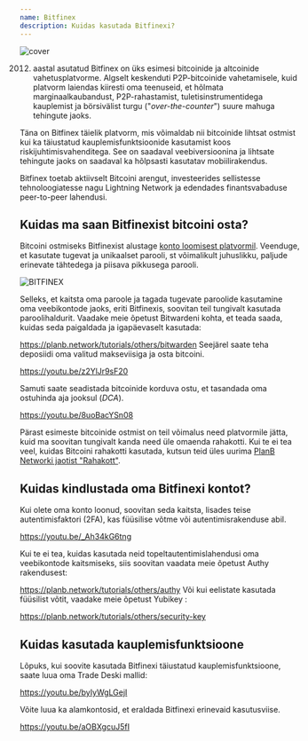 ```yaml
---
name: Bitfinex
description: Kuidas kasutada Bitfinexi?
---
```

![cover](assets/cover.webp)

2012. aastal asutatud Bitfinex on üks esimesi bitcoinide ja altcoinide vahetusplatvorme. Algselt keskenduti P2P-bitcoinide vahetamisele, kuid platvorm laiendas kiiresti oma teenuseid, et hõlmata marginaalkaubandust, P2P-rahastamist, tuletisinstrumentidega kauplemist ja börsivälist turgu ("*over-the-counter*") suure mahuga tehingute jaoks.

Täna on Bitfinex täielik platvorm, mis võimaldab nii bitcoinide lihtsat ostmist kui ka täiustatud kauplemisfunktsioonide kasutamist koos riskijuhtimisvahenditega. See on saadaval veebiversioonina ja lihtsate tehingute jaoks on saadaval ka hõlpsasti kasutatav mobiilirakendus.

Bitfinex toetab aktiivselt Bitcoini arengut, investeerides sellistesse tehnoloogiatesse nagu Lightning Network ja edendades finantsvabaduse peer-to-peer lahendusi.

## Kuidas ma saan Bitfinexist bitcoini osta?

Bitcoini ostmiseks Bitfinexist alustage [konto loomisest platvormil](https://www.bitfinex.com/sign-up/). Veenduge, et kasutate tugevat ja unikaalset parooli, st võimalikult juhuslikku, paljude erinevate tähtedega ja piisava pikkusega parooli.

![BITFINEX](assets/notext/01.webp)

Selleks, et kaitsta oma paroole ja tagada tugevate paroolide kasutamine oma veebikontode jaoks, eriti Bitfinexis, soovitan teil tungivalt kasutada paroolihaldurit. Vaadake meie õpetust Bitwardeni kohta, et teada saada, kuidas seda paigaldada ja igapäevaselt kasutada:

https://planb.network/tutorials/others/bitwarden
Seejärel saate teha deposiidi oma valitud makseviisiga ja osta bitcoini.

https://youtu.be/z2YlJr9sF20

Samuti saate seadistada bitcoinide korduva ostu, et tasandada oma ostuhinda aja jooksul (*DCA*).

https://youtu.be/8uoBacYSn08

Pärast esimeste bitcoinide ostmist on teil võimalus need platvormile jätta, kuid ma soovitan tungivalt kanda need üle omaenda rahakotti. Kui te ei tea veel, kuidas Bitcoini rahakotti kasutada, kutsun teid üles uurima [PlanB Networki jaotist "Rahakott"](https://planb.network/tutorials/wallet).

## Kuidas kindlustada oma Bitfinexi kontot?

Kui olete oma konto loonud, soovitan seda kaitsta, lisades teise autentimisfaktori (2FA), kas füüsilise võtme või autentimisrakenduse abil.

https://youtu.be/_Ah34kG6tng

Kui te ei tea, kuidas kasutada neid topeltautentimislahendusi oma veebikontode kaitsmiseks, siis soovitan vaadata meie õpetust Authy rakendusest:

https://planb.network/tutorials/others/authy
Või kui eelistate kasutada füüsilist võtit, vaadake meie õpetust Yubikey :

https://planb.network/tutorials/others/security-key
## Kuidas kasutada kauplemisfunktsioone

Lõpuks, kui soovite kasutada Bitfinexi täiustatud kauplemisfunktsioone, saate luua oma Trade Deski mallid:

https://youtu.be/byIyWgLGejI

Võite luua ka alamkontosid, et eraldada Bitfinexi erinevaid kasutusviise.

https://youtu.be/aOBXgcuJ5fI
